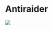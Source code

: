 # Antiraider


<img style="-webkit-user-select: none;margin: auto;" src="https://bots.pblist.ml/api/embed/730307957081768037">

